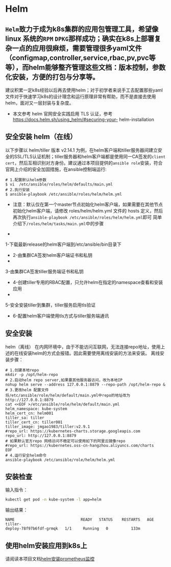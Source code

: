 # Helm

`Helm`致力于成为k8s集群的应用包管理工具，希望像linux 系统的`RPM`
`DPKG`那样成功；确实在k8s上部署复杂一点的应用很麻烦，需要管理很多yaml文件（configmap,controller,service,rbac,pv,pvc等等），而helm能够整齐管理这些文档：版本控制，参数化安装，方便的打包与分享等。
-
建议积累一定k8s经验以后再去使用helm；对于初学者来说手工去配置那些yaml文件对于快速学习k8s的设计理念和运行原理非常有帮助，而不是直接去使用helm，面对又一层封装与复杂度。
- 本文参考 helm 官网安全实践启用 TLS 认证，参考 https://docs.helm.sh/using_helm/#securing-your-
helm-installation 

## 安全安装 helm（在线）

以下步骤以 helm/tiller 版本 v2.14.1
为例，在helm客户端和tiller服务器间建立安全的SSL/TLS认证机制；tiller服务器和helm客户端都是使用同一CA签发的`client
cert`，然后互相识别对方身份。建议通过本项目提供的`ansible role`安装，符合官网上介绍的安全加固措施，在ansible控制端运行:

```{.python .input}
# 1.配置默认helm参数 
$ vi  /etc/ansible/roles/helm/defaults/main.yml
# 2.执行安装
$ ansible-playbook /etc/ansible/roles/helm/helm.yml
```

- 注意：默认仅在第一个master节点初始化helm客户端，如果需要在其他节点初始化helm客户端，请修改 roles/helm/helm.yml 文件的
hosts 定义，然后再次执行`ansible-playbook /etc/ansible/roles/helm/helm.yml`即可
简单介绍下`/roles/helm/tasks/main.yml`中的步骤

-
1-下载最新release的helm客户端到/etc/ansible/bin目录下
- 2-由集群CA签发helm客户端证书和私钥
-
3-由集群CA签发tiller服务端证书和私钥
- 4-创建tiller专用的RBAC配置，只允许helm在指定的namespace查看和安装应用
-
5-安全安装tiller到集群，tiller服务启用tls验证
- 6-配置helm客户端使用tls方式与tiller服务端通讯

## 安全安装
helm（离线）
在内网环境中，由于不能访问互联网，无法连接repo地址，使用上述的在线安装helm的方式会报错。因此需要使用离线安装的方法来安装。
离线安装步骤：

```{.python .input}
# 1.创建本地repo
mkdir -p /opt/helm-repo
# 2.启动helm repo server,如果要其他服务器访问，改为本地IP
nohup helm serve --address 127.0.0.1:8879 --repo-path /opt/helm-repo &
# 3.更改helm 配置文件
将/etc/ansible/role/helm/default/main.yml中repo的地址改为 http://127.0.0.1:8879
cat <<EOF >/etc/ansible/role/helm/default/main.yml
helm_namespace: kube-system 
helm_cert_cn: helm001
tiller_sa: tiller
tiller_cert_cn: tiller001
tiller_image: jmgao1983/tiller:v2.9.1
#repo_url: https://kubernetes-charts.storage.googleapis.com
repo_url: http://127.0.0.1:8879
# 如果默认官方repo 网络访问不稳定可以使用如下的阿里云镜像repo
#repo_url: https://kubernetes.oss-cn-hangzhou.aliyuncs.com/charts
EOF
# 4.运行安全helm命令
ansible-playbook /etc/ansible/role/helm/helm.yml 
```

## 安装检查

输入指令：
```bash
kubectl get pod -n kube-system -l app=helm
```

输出结果：
```
NAME                             READY   STATUS    RESTARTS   AGE
tiller-
deploy-78f97b6fdf-grmqk   1/1     Running   0          133m
```

## 使用helm安装应用到k8s上

请阅读本项目文档[helm安装prometheus监控](prometheus.md)
